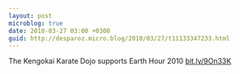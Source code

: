 ```yaml
---
layout: post
microblog: true
date: 2010-03-27 03:00 +0300
guid: http://desparoz.micro.blog/2010/03/27/t11133347233.html
---
```

The Kengokai Karate Dojo supports Earth Hour 2010 [bit.ly/9On33K](http://bit.ly/9On33K)
